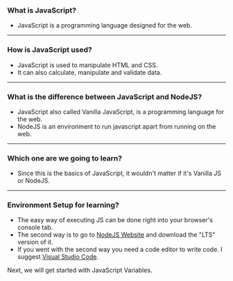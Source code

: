 ### What is JavaScript?

- JavaScript is a programming language designed for the web.

---

### How is JavaScript used?

- JavaScript is used to manipulate HTML and CSS.
- It can also calculate, manipulate and validate data.

---

### What is the difference between JavaScript and NodeJS?

- JavaScript also called Vanilla JavaScript, is a programming language for the
  web.
- NodeJS is an environment to run javascript apart from running on the web.

---

### Which one are we going to learn?

- Since this is the basics of JavaScript, it wouldn't matter if it's Vanilla JS
  or NodeJS.

---

### Environment Setup for learning?

- The easy way of executing JS can be done right into your browser's console
  tab.
- The second way is to go to [NodeJS Website](https://nodejs.org/en/) and
  download the "LTS" version of it.
- If you went with the second way you need a code editor to write code. I
  suggest [Visual Studio Code](https://code.visualstudio.com).

Next, we will get started with JavaScript Variables.
